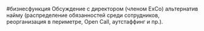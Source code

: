 #бизнесфункция 
Обсуждение с директором (членом ExCo) альтернатив найму (распределение обязанностей среди сотрудников, реорганизация в периметре, Open Call, аутстаффинг и пр.).
